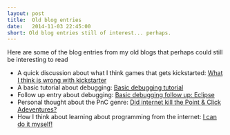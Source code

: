 ```yaml
---
layout: post
title:  Old blog entries
date:   2014-11-03 22:45:00
short: Old blog entries still of interest... perhaps.
---
```

Here are some of the blog entries from my old blogs that perhaps could still be interesting to read

* A quick discussion about what I think games that gets kickstarted: [What I think is wrong with kickstarter](http://devunderinfluence.blogspot.se/2013/10/what-i-think-is-wrong-with-kickstarter.html)
* A basic tutorial about debugging: [Basic debugging tutorial](http://devunderinfluence.blogspot.se/2013/01/debugging-tutorial.html)
* Follow up entry about debugging: [Basic debugging follow up: Eclipse](http://devunderinfluence.blogspot.se/2013/01/debugging-follow-up-eclipse.html)
* Personal thought about the PnC genre: [Did internet kill the Point & Click Adeventures?](http://devunderinfluence.blogspot.se/2012/10/did-internet-kill-point-click-adventures.html)
* How I think about learning about programming from the internet: [I can do it myself!](http://devunderinfluence.blogspot.se/2012/09/i-can-do-it-myself.html)
